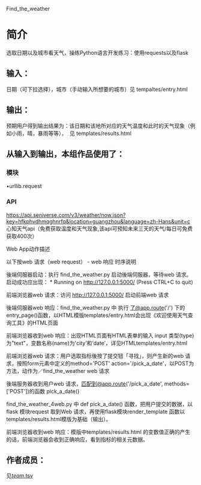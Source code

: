 Find_the_weather


		
# 简介 
选取日期以及城市看天气，操练Python语言开发练习：使用requests以及flask


	

## 输入：
日期（可下拉选择），城市（手动输入所想要的城市）见  tempaltes/entry.html
## 输出：
预期用户得到输出结果为：该日期和该地所对应的天气温度和此时的天气现象（例如小雨，晴，暴雨等等），  见  templates/results.html
## 从输入到输出，本组作品使用了：
### 模块
•urllib.request
### API
https://api.seniverse.com/v3/weather/now.json?key=hfkphvdhmqghnrfq&location=guangzhou&language=zh-Hans&unit=c
心知天气api（免费获取温度和天气现象,该api可预知未来三天的天气/每日可免费获取400次）

Web App动作描述

以下按web 请求（web request） - web 响应 时序说明

後端伺服器启动：执行 find_the_weather.py 启动後端伺服器，等待web 请求。启动成功应出现： * Running on http://127.0.0.1:5000/ (Press CTRL+C to quit)

前端浏览器web 请求：访问 http://127.0.0.1:5000/ 启动前端web 请求

後端伺服器web 响应：find_the_weather.py 中 执行 了@app.route('/') 下的 entry_page()函数，以HTML模版templates/entry.html会出现《欢迎使用天气查询工具》的HTML页面

前端浏览器收到web 响应：出现HTML页面有HTML表单的输入 input 类型(type) 为"text"，变数名称(name)为'city’和‘date’，详见HTMLtemplates/entry.html

前端浏览器web 请求：用户选取指标後按了提交钮「寻找」，则产生新的web 请求，按照form元素中定义的method='POST' action='/pick_a_date'，以POST为方法，动作为／find_the_weather web 请求

後端服务器收到用户web 请求，匹配到@app.route('/pick_a_date', methods=['POST'])的函数 pick_a_date()

find_the_weather_4web.py 中 def pick_a_date() 函数，把用户提交的数据，以flask 模块request	取到Web 请求，再使用flask模块render_template 函数以templates/results.html模版为基础（输出）。

前端浏览器收到web 响应：模版中templates/results.html 的变数值正确的产生的话，前端浏览器会收到正确响应，看到指标的相关元数据。



## 作者成员：
见[_team_.tsv](_team_/_team_.tsv)



